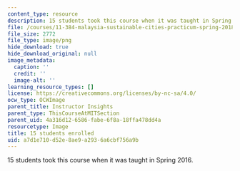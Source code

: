 ```yaml
---
content_type: resource
description: 15 students took this course when it was taught in Spring 2016.
file: /courses/11-384-malaysia-sustainable-cities-practicum-spring-2018/a7d1e710d52e8ae9a2936a6cbf756a9b_15.png
file_size: 2772
file_type: image/png
hide_download: true
hide_download_original: null
image_metadata:
  caption: ''
  credit: ''
  image-alt: ''
learning_resource_types: []
license: https://creativecommons.org/licenses/by-nc-sa/4.0/
ocw_type: OCWImage
parent_title: Instructor Insights
parent_type: ThisCourseAtMITSection
parent_uid: 4a316d12-6586-fabe-6f8a-18ffa478dd4a
resourcetype: Image
title: 15 students enrolled
uid: a7d1e710-d52e-8ae9-a293-6a6cbf756a9b
---
```

15 students took this course when it was taught in Spring 2016.